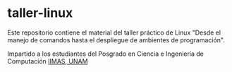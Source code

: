 # taller-linux
Este repositorio contiene el material del taller práctico de Linux "Desde el manejo de comandos hasta el despliegue de ambientes de programación".

Impartido a los estudiantes del Posgrado en Ciencia e Ingeniería de Computación [IIMAS, UNAM](https://www.iimas.unam.mx/)
